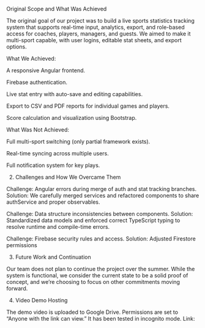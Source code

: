 Original Scope and What Was Achieved

The original goal of our project was to build a live sports statistics tracking system that supports real-time input, analytics, export, and role-based access for coaches, players, managers, and guests. We aimed to make it multi-sport capable, with user logins, editable stat sheets, and export options.

What We Achieved:

A responsive Angular frontend.

Firebase authentication.

Live stat entry with auto-save and editing capabilities.

Export to CSV and PDF reports for individual games and players.

Score calculation and visualization using Bootstrap.

What Was Not Achieved:

Full multi-sport switching (only partial framework exists).

Real-time syncing across multiple users.

Full notification system for key plays.

2. Challenges and How We Overcame Them

Challenge: Angular errors during merge of auth and stat tracking branches.
Solution: We carefully merged services and refactored components to share authService and proper observables.

Challenge: Data structure inconsistencies between components.
Solution: Standardized data models and enforced correct TypeScript typing to resolve runtime and compile-time errors.

Challenge: Firebase security rules and access.
Solution: Adjusted Firestore permissions

3. Future Work and Continuation

Our team does not plan to continue the project over the summer. While the system is functional, we consider the current state to be a solid proof of concept, and we’re choosing to focus on other commitments moving forward.

4. Video Demo Hosting

The demo video is uploaded to Google Drive. Permissions are set to “Anyone with the link can view.” It has been tested in incognito mode.
Link:
